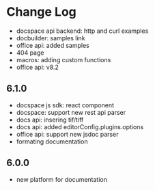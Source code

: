 # Change Log

- docspace api backend: http and curl examples
- docbuilder: samples link
- office api: added samples
- 404 page
- macros: adding custom functions
- office api: v8.2

## 6.1.0
- docspace js sdk: react component
- docspace: support new rest api parser
- docs api: insering tif/tiff
- docs api: added editorConfig.plugins.options
- office api: support new jsdoc parser
- formating documentation

## 6.0.0
- new platform for documentation
